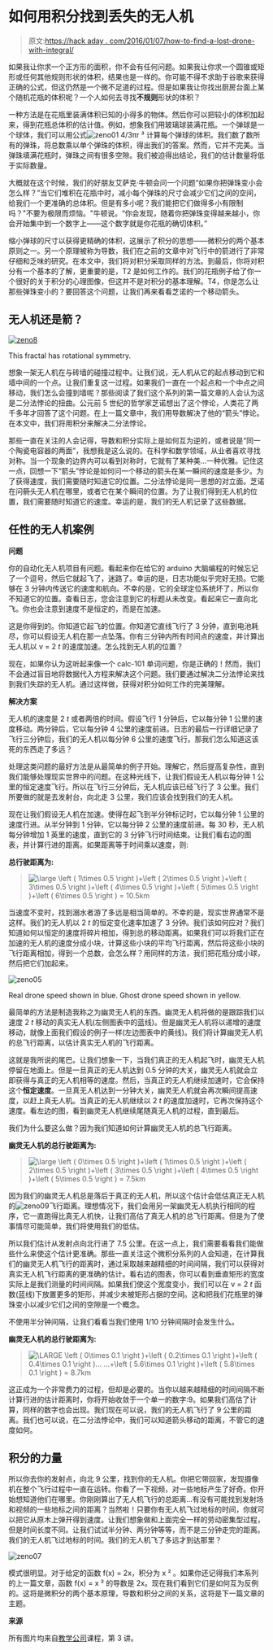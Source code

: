 # 如何用积分找到丢失的无人机

> 原文:[https://hack aday . com/2016/01/07/how-to-find-a-lost-drone-with-integral/](https://hackaday.com/2016/01/07/how-to-find-a-lost-drone-with-the-integral/)

如果我让你求一个正方形的面积，你不会有任何问题。如果我让你求一个圆锥或矩形或任何其他规则形状的体积，结果也是一样的。你可能不得不求助于谷歌来获得正确的公式，但这仍然是一个微不足道的过程。但是如果我让你找出厨房台面上某个随机花瓶的体积呢？一个人如何去寻找**不规则**形状的体积？

一种方法是在花瓶里装满体积已知的小得多的物体。然后你可以把较小的体积加起来，得到花瓶总体积的估计值。例如，想象我们用玻璃球装满花瓶。一个弹球是一个球体，我们可以用公式![zeno01](../Images/9d940df38b3be249b398d1f8cbf2ff4c.png) 4/3πr ³ 计算每个弹球的体积。我们数了数所有的弹珠，将总数乘以单个弹珠的体积，得出我们的答案。然而，它并不完美。当弹珠填满花瓶时，弹珠之间有很多空隙。我们被迫得出结论，我们的估计数量将低于实际数量。

大概就在这个时候，我们的好朋友艾萨克·牛顿会问一个问题“如果你把弹珠变小会怎么样？”当它们堆积在花瓶中时，减小每个弹珠的尺寸会减少它们之间的空间，给我们一个更准确的总体积。但是有多小呢？我们能把它们做得多小有限制吗？"不要为极限而烦恼。"牛顿说。“你会发现，随着你把弹珠变得越来越小，你会开始集中到一个数字上——这个数字就是你花瓶的确切体积。”

缩小弹球的尺寸以获得更精确的体积，这展示了积分的思想——微积分的两个基本原则之一。另一个原理被称为导数，我们在之前的文章中对飞行中的箭进行了非常仔细和乏味的研究。在本文中，我们将对积分采取同样的方法。到最后，你将对积分有一个基本的了解，更重要的是，T2 是如何工作的。我们的花瓶例子给了你一个很好的关于积分的心理图像，但这并不是对积分的基本理解。T4，你是怎么让那些弹珠变小的？要回答这个问题，让我们再来看看芝诺的一个移动箭头。

## 无人机还是箭？

[![zeno8](../Images/8257d54212bb9f09e08582a7c95a56e8.png)](https://en.wikipedia.org/wiki/Symmetry)

This fractal has rotational symmetry.

想象一架无人机在与砖墙的碰撞过程中。让我们说，无人机从它的起点移动到它和墙中间的一个点。让我们重复这一过程。如果我们一直在一个起点和一个中点之间移动，我们怎么会撞到墙呢？那些阅读了我们这个系列的第一篇文章的人会认为这是二分法悖论的扭曲。公元前 5 世纪的哲学家芝诺想出了这个悖论，人类花了两千多年才回答了这个问题。在上一篇文章中，我们用导数解决了他的“箭头”悖论。在本文中，我们将用积分来解决二分法悖论。

那些一直在关注的人会记得，导数和积分实际上是如何互为逆的，或者说是“同一个陶瓷电容器的两面”，我想我是这么说的。在科学和数学领域，从业者喜欢寻找对称。当一个现象的边界内可以看到对称时，它就有了某种美…一种优雅。记住这一点，回想一下“箭头”悖论是如何问一个移动的箭头在某一瞬间的速度是多少。为了获得速度，我们需要随时知道它的位置。二分法悖论是同一思想的对立面。芝诺在问~~箭头~~无人机在哪里，或者它在某个瞬间的位置。为了让我们得到无人机的位置，我们需要随时知道它的速度。幸运的是，我们的无人机记录了这些数据。

## 任性的无人机案例

**问题**

你的自动化无人机项目有问题。看起来你在给它的 arduino 大脑编程的时候忘记了一个逗号，然后它就起飞了，迷路了。幸运的是，日志功能似乎完好无损。它能够在 3 分钟内传送它的速度和航向。不幸的是，它的全球定位系统坏了，所以你不知道它的位置。查看日志，您会注意到它的标题从未改变。看起来它一直向北飞。你也会注意到速度不是恒定的，而是在加速。

这是你得到的。你知道它起飞的位置。你知道它直线飞行了 3 分钟，直到电池耗尽，你可以假设无人机在那一点坠落。你有三分钟内所有时间点的速度，并计算出无人机以 v = 2 *t* 的速度加速。怎么找到无人机的位置？

现在，如果你认为这听起来像一个 calc-101 单词问题，你是正确的！然而，我们不会通过盲目地将数据代入方程来解决这个问题。我们要通过解决二分法悖论来找到我们失踪的无人机。通过这样做，获得对积分如何工作的完美理解。

**解决方案**

无人机的速度是 2 *t* 或者两倍的时间。假设飞行 1 分钟后，它以每分钟 1 公里的速度移动。两分钟后，它以每分钟 4 公里的速度前进。日志的最后一行详细记录了飞行三分钟后，我们的无人机以每分钟 6 公里的速度飞行。那我们怎么知道这该死的东西走了多远？

处理这类问题的最好方法是从最简单的例子开始。理解它，然后提高复杂性，直到我们能够处理现实世界中的问题。在这种光线下，让我们假设无人机以每分钟 1 公里的恒定速度飞行。所以在飞行三分钟后，无人机应该已经飞行了 3 公里。我们所要做的就是去发射台，向北走 3 公里，我们应该会找到我们的无人机。

现在让我们假设无人机在加速。使得在起飞到半分钟标记时，它以每分钟 1 公里的速度行进。从半分钟到 1 分钟，它以每分钟 2 公里的速度前进。每 30 秒，无人机每分钟增加 1 英里的速度，直到它的 3 分钟飞行时间结束。让我们看右边的图表，并计算行进的距离。如果距离等于时间乘以速度，则:

**总行驶距离为:**

> ![\large \left ( 1\times 0.5 \right )+\left ( 2\times 0.5 \right )+\left ( 3\times 0.5 \right )+\left ( 4\times 0.5 \right )+\left ( 5\times 0.5 \right )+\left ( 6\times 0.5 \right ) = 10.5km](../Images/3f7e51666f9c503c19bf3c5c5a21d63e.png)

当速度不变时，找到溺水者游了多远是相当简单的。不幸的是，现实世界通常不是这样。我们的无人机以 2 *t* 的恒定变化速率加速了 3 分钟。我们该如何应对？我们知道如何以恒定的速度将碎片相加，得到总的移动距离。如果我们可以将我们正在加速的无人机的速度分成小块，计算这些小块的平均飞行距离，然后将这些小块的飞行距离相加，得到一个总数，会怎么样？用同样的方法，我们把花瓶分成小球，然后把它们加起来。

![zeno05](../Images/90ce6b593a6ac2ba0c7a71ad0b194317.png)

Real drone speed shown in blue. Ghost drone speed shown in yellow.

最简单的方法是制造我称之为幽灵无人机的东西。幽灵无人机将做的是跟踪我们以速度 2 *t* 移动的真实无人机(左侧图表中的蓝线)。但是幽灵无人机将以递增的速度移动，就像上面我们假设的例子一样(左边图表中的黄线)。我们将计算幽灵无人机的总飞行距离，以估计真实无人机的飞行距离。

这就是我所说的尾巴。让我们想象一下，当我们真正的无人机起飞时，幽灵无人机停留在地面上。但是一旦真正的无人机达到 0.5 分钟的大关，幽灵无人机就会立即获得与真正的无人机相等的速度。然后，当真正的无人机继续加速时，它会保持这个**恒定速度**。一旦真无人机达到一分钟大关，幽灵无人机就会再次瞬间提高速度，以赶上真无人机。当真正的无人机继续以 2 *t* 的速度加速时，它再次保持这个速度。看左边的图，看到幽灵无人机继续尾随真无人机的过程，直到最后。

我们为什么要这么做？因为我们知道如何计算幽灵无人机的总飞行距离。

**幽灵无人机的总行驶距离为:**

> ![\large \left ( 0\times 0.5 \right )+\left ( 1\times 0.5 \right )+\left ( 2\times 0.5 \right )+\left ( 3\times 0.5 \right )+\left ( 4\times 0.5 \right )+\left ( 5\times 0.5 \right ) = 7.5km](../Images/7f9822c5323d02b3437f6d0cbc1a4c3c.png)

因为我们的幽灵无人机总是落后于真正的无人机，所以这个估计会低估真正无人机的![zeno09](../Images/0fa2c4e0ce5dd6e776642a04e82ad382.png)飞行距离。理想情况下，我们会用另一架幽灵无人机执行相同的程序，它一直跑得比真无人机快，让我们高估了真无人机的总飞行距离。但是为了使事情尽可能简单，我们将使用我们的低估。

所以我们估计从发射点向北行进了 7.5 公里。在这一点上，我们需要看看我们能做些什么来使这个估计更准确。那些一直关注这个微积分系列的人会知道，在计算我们的幽灵无人机飞行的距离时，通过采取越来越精细的时间间隔，我们可以获得对真实无人机飞行距离的更准确的估计。看右边的图表，你可以看到垂直矩形的宽度实际上是我们测量的时间间隔。如果我们使这个宽度变小，我们可以在 v = 2 *t* 函数(蓝线)下放置更多的矩形，并减少未被矩形占据的空间。这和把我们花瓶里的弹珠变小以减少它们之间的空隙是一个概念。

不使用半分钟间隔，让我们看看当我们使用 1/10 分钟间隔时会发生什么。

**幽灵无人机的总行驶距离为:**

> ![\LARGE \left ( 0\times 0.1 \right )+\left ( 0.2\times 0.1 \right )+\left ( 0.4\times 0.1 \right )... ...+\left ( 5.6\times 0.1 \right )+\left ( 5.8\times 0.1 \right ) = 8.7km](../Images/764c8f9a4395ba6feac392a7ca912f59.png)

这正成为一个非常费力的过程，但却是必要的。当你以越来越精细的时间间隔不断计算行进的估计距离时，你将开始收敛于一个单一的数字:9。如果我们高估了计算，同样的数字也会出现。我们现在可以说，我们的无人机飞行了 9 公里的距离。我们也可以说，在二分法悖论中，我们可以知道箭头移动的距离，不管它的速度如何。

## 积分的力量

所以你去你的发射点，向北 9 公里，找到你的无人机。你把它带回家，发现摄像机在整个飞行过程中一直在运转。你看了一下视频，对一些地标产生了好奇。你开始想知道他们在哪里。你刚刚算出了无人机飞行的总距离…有没有可能找到发射场和视频的一些地标之间的距离？当然啦！只要你有无人机飞过地标的时间，你就可以把它从原木上弹开得到速度。让我们想象做和上面完全一样的劳动密集型过程，但是时间长度不同。让我们试试半分钟、两分钟等等，而不是三分钟走完的距离。我们的无人机飞过地标的时间。我们的无人机飞了多远才到达那里？

![zeno07](../Images/34b98645e4add01e29049ad401b36722.png)

模式很明显。对于给定的函数 f(x) = 2x，积分为 x ² 。如果你还记得我们本系列的上一篇文章，函数 f(x) = x ² 的导数是 2x。现在我们看到它们是如何互为反例的。这将是微积分的两个基本原理，导数和积分之间的关系，这将是下一篇文章的主题。

**来源**

所有图片均来自[教学公司](http://www.thegreatcourses.com/courses/change-and-motion-calculus-made-clear-2nd-edition.html)课程，第 3 讲。